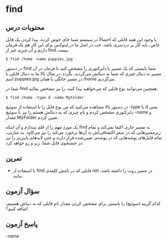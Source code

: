 # find

## محتویات درس

با وجود این همه فایلی که احتمالاً در سیستم شما جای خوش کرده، پیدا کردن یک فایل خاص، باید کار پر دردسری باشد. خب در اصل ما در لینوکس برای این کار هم یک فرمان داریم و آن چیزی غیر از find نیست.

```$ find /home -name puppies.jpg```

در دستور find شما بایستی که یک مسیر یا دایرکتوری را مشخص کنید تا فرمان در آن مسیر به دنبال چیزی که شما به دنبالش می‌گردید، بگردد. در مثال بالا ما به دنبال فایلی با اسم puppies.jpg در مسیر خانگی یا همان ‎/home می‌گردیم.

شما در find همچنین می‌توانید نوع فایلی که می‌خواهید پیدا کنید، را نیز مشخص نمائید.

```$ find /home -type d -name MyFolder```

در دستور بالا مشاهده می‌کنید که من نوع فایل را با استفاده از سوئیچ ‎-type با d یعنی دایرکتوری مشخص کردم و نام چیزی که به دنبالش هستم را نیز با سوئیچ ‎-name و مقدار MyFolder تعیین کردم.

یک موردِ مهم را از قلم نیندازم و آن اینکه find به مسیر جاری اکتفا نمی‌کند و تمام زیرمسیرهایی که در سفر اکتشافی‌اش به آن‌ها برخورد می‌کند را نیز می‌کاود. به عبارتی، تمام فایل‌های پوشه‌هایی که در پوشه‌ی تعیین‌شده قرار دارند و حتی لایه‌های پایین‌تر را نیز در جستجوی فایل شما، زیر و رو خواهد کرد.

## تمرین

+ با استفاده از find فایلی که در نامش کلمه‌ی net در مسیر روت را داشته باشد، بیابید.

## سؤال آزمون

کدام گزینه (سوئیچ) را بایستی برای مشخص کردن مقدار نام فایلی که به دنباش هستیم، اضافه کنیم؟

## پاسخ آزمون

-name
